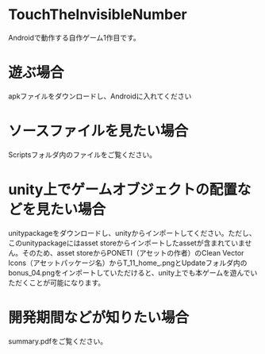 # TouchTheInvisibleNumber
Androidで動作する自作ゲーム1作目です。

# 遊ぶ場合
apkファイルをダウンロードし、Androidに入れてください

# ソースファイルを見たい場合
Scriptsフォルダ内のファイルをご覧ください。

# unity上でゲームオブジェクトの配置などを見たい場合
unitypackageをダウンロードし、unityからインポートしてください。ただし、このunitypackageにはasset storeからインポートしたassetが含まれていません。そのため、asset storeからPONETI（アセットの作者）のClean Vector Icons（アセットパッケージ名）からT_11_home_.pngとUpdateフォルダ内のbonus_04.pngをインポートしていただけると、unity上でも本ゲームを遊んでいただくことが可能になります。

# 開発期間などが知りたい場合
summary.pdfをご覧ください。


